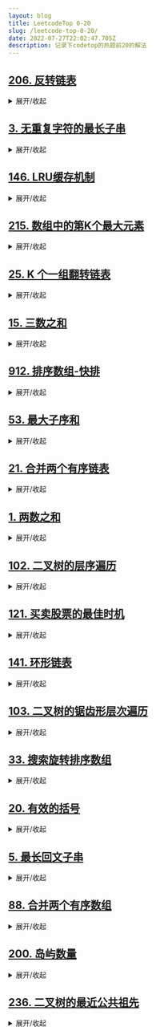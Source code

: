 ```yaml
---
layout: blog
title: LeetcodeTop 0-20
slug: /leetcode-top-0-20/
date: 2022-07-27T22:02:47.705Z
description: 记录下codetop的热题前20的解法
---
```

## [206. 反转链表](https://leetcode-cn.com/problems/reverse-linked-list)

<details><summary>展开/收起</summary>

```python
# 迭代写法
class Solution:
    def reverseList(self, head: ListNode) -> ListNode:
        pre, cur= None, head
        while cur:
            nxt=cur.next
            cur.next=pre
            pre=cur
            cur=nxt
        return pre
# 递归写法
class Solution:
    def reverseList(self, head: ListNode) -> ListNode:
      if not head or not head.next:
        return head
      prev = self.reverseList(head.next)
      head.next.next = head
      head.next = None
      return prev
```

</details>

## [3. 无重复字符的最长子串](https://leetcode-cn.com/problems/longest-substring-without-repeating-characters)

<details><summary>展开/收起</summary>

```python
class Solution:
    def lengthOfLongestSubstring(self, s: str) -> int:
        charset=set()
        l=0
        res=0
    for r in range(len(s)):
        while s[r] in charset:
            charset.remove(s[l])
            l+=1
        charset.add(s[r])
        res=max(res,r-l+1)
    return res
```
</details>

## [146. LRU缓存机制](https://leetcode-cn.com/problems/lru-cache)
<details><summary>展开/收起</summary>

```python
class ListNode:
    def __init__(self, key, val):
        self.key = key
        self.val = val
        self.prev = self.next = None

class LRUCache:
    def __init__(self, capacity: int):
        self.capacity = capacity
        self.cache = {}
        self.left , self.right = ListNode(0,0),ListNode(0,0)
        self.left.next = self.right
        self.right.prev = self.left

    def insert(self,node):
        prev, nxt = self.right.prev, self.right
        prev.next = nxt.prev = node
        node.prev, node.next = prev, nxt
        
    def remove(self, node):
        prev, nxt = node.prev, node.next
        prev.next, nxt.prev = nxt, prev

    def get(self, key: int) -> int:
        if key in self.cache:
            self.remove(self.cache[key])
            self.insert(self.cache[key])
            return self.cache[key].val
        else:
            return -1

    def put(self, key: int, value: int) -> None:
        if key in self.cache:
            self.remove(self.cache[key])
        self.cache[key] = ListNode(key, value)
        self.insert(self.cache[key])

        if len(self.cache) > self.capacity:
            lru = self.left.next
            self.remove(lru)
            del self.cache[lru.key]
````
</details>

## [215. 数组中的第K个最大元素](https://leetcode.cn/problems/kth-largest-element-in-an-array/)

<details><summary>展开/收起</summary>

```python
class Solution:
    def findKthLargest(self, nums: List\[int], k: int) -> int:
        k = len(nums) - k
        
        def quickSelect(l, r):
            pivot = nums\[r]
            pointer = l
            for i in range(l, r):
                if nums\[i] <= pivot:
                    nums\[i],nums\[pointer] = nums\[pointer], nums\[i]
                    pointer+=1
            nums\[pointer],nums\[r] = nums\[r], nums\[pointer]
        if pointer > k: return quickSelect(l, pointer-1)
        elif pointer <k: return quickSelect(pointer+1, r)
        else:
            return nums[pointer]
          
    return quickSelect(0, len(nums)-1)
```

</details>


## [25. K 个一组翻转链表](https://leetcode-cn.com/problems/reverse-nodes-in-k-group)

<details><summary>展开/收起</summary>

```python
class Solution:
    def reverseKGroup(self, head: Optional[ListNode], k: int) -> Optional[ListNode]:
        def getKth(curr, k):
            while curr and k > 0:
                curr = curr.next
                k -= 1
            return curr
        
        dummy = ListNode(0, head)
        groupPrev = dummy      
        while True:
            kth = getKth(groupPrev,k)
            if not kth:
                break
            groupNxt = kth.next
            prev, curr = groupNxt, groupPrev.next

            while curr!=groupNxt:
                curr.next, curr, prev = prev, curr.next , curr
                      
            groupPrev.next, groupPrev = kth, groupPrev.next
        
        return dummy.next
````

</details>

## [15. 三数之和](https://leetcode-cn.com/problems/3sum)

<details><summary>展开/收起</summary>

```python
class Solution:
    def threeSum(self, nums: List[int]) -> List[List[int]]:
        res = []
        nums.sort()
        
        for i, a in enumerate(nums):
            if i > 0 and a == nums[i - 1]:
                continue
            
            l, r = i + 1, len(nums) - 1
            while l < r:
                threeSum = a + nums[l] + nums[r]
                if threeSum > 0:
                    r -= 1
                elif threeSum < 0:
                    l += 1
                else:
                    res.append([a, nums[l], nums[r]])
                    l += 1
                    while nums[l] == nums[l - 1] and l < r:
                        l += 1
        return res
```

</details>

## [912. 排序数组-快排](https://leetcode.cn/problems/sort-an-array/)

<details><summary>展开/收起</summary>

[参考](https://leetcode.cn/problems/sort-an-array/solution/pythonmian-shi-zui-jian-ji-de-kuai-su-pa-kqg0/)

```python
#手撕快排
class Solution:
    def sortArray(self, nums: List[int]) -> List[int]:
        import random                               #导入随机数函数库
        def quicksort(nums,left,right):
            flag=nums[random.randint(left,right)]   #随机初始化哨兵位置
            i,j=left,right                          #设定从左到右的指针i，从右到左的指针j
            while i<=j:
                while nums[i]<flag: i+=1            #i从左往右扫，找到大于等于flag的数。
                while nums[j]>flag: j-=1            #j从右往左扫，找到小于等于flag的数。
                if i<=j:
                    nums[i],nums[j]=nums[j],nums[i] #交换左右指针下标对应的数值
                    i+=1                            #左指针继续往右走
                    j-=1                            #右指针继续往左走
            if i<right: quicksort(nums,i,right)     #递归解决flag左边的低位数组的排序
            if j>left:  quicksort(nums,left,j)      #递归解决flag右边的低位数组的排序
        quicksort(nums,0,len(nums)-1)               #函数入口，将整个数组的信息传入
        return nums                                 #返回修改后的nums
```

</details>

## [53. 最大子序和](https://leetcode-cn.com/problems/maximum-subarray)

<details><summary>展开/收起</summary>

```python
class Solution:
    def maxSubArray(self, nums: List[int]) -> int:
        curSum=0
        maxSum=nums[0]

        for i in nums:
            if curSum<0:
                curSum=0
            curSum+=i
            maxSum=max(maxSum,curSum)
        return maxSum
```

</details>

## [21. 合并两个有序链表](https://leetcode-cn.com/problems/merge-two-sorted-lists)

<details><summary>展开/收起</summary>

```python
class Solution:
    def mergeTwoLists(self, list1: Optional[ListNode], list2: Optional[ListNode]) -> Optional[ListNode]:
        dummy=ListNode()
        tail=dummy
        while list1 and list2:
            if list1.val<list2.val:
                tail.next=list1
                list1=list1.next
            else:
                tail.next=list2
                list2=list2.next
            tail=tail.next

        if list1:
            tail.next=list1
        elif list2:
            tail.next=list2
            
        return dummy.next
```

</details>

## [1. 两数之和](https://leetcode-cn.com/problems/two-sum)

<details><summary>展开/收起</summary>

```python
class Solution:
    def twoSum(self, nums: List[int], target: int) -> List[int]:
        map={}
        for i,v in enumerate(nums):
            diff=target-v
            if diff in map:
                return [map[diff],i]
            map[v]=i
```

</details>

## [102. 二叉树的层序遍历](https://leetcode-cn.com/problems/binary-tree-level-order-traversal)

<details><summary>展开/收起</summary>

```python
class Solution:
    def levelOrder(self, root: TreeNode) -> List[List[int]]:
        res = []
        q = collections.deque()
        q.append(root)
        while q:
            level = []
            for i in range(len(q)):
                node = q.popleft()
                if node:
                    level.append(node.val)
                    q.append(node.left)
                    q.append(node.right)
            if level:
                res.append(level)
        return res
```

</details>

## [121. 买卖股票的最佳时机](https://leetcode-cn.com/problems/best-time-to-buy-and-sell-stock)

<details><summary>展开/收起</summary>

```python
class Solution:
    def maxProfit(self, prices: List[int]) -> int:
        buy=0
        maxp=0

        for sell in range(1,len(prices)):
            if prices[sell] < prices[buy]:
                buy=sell
            maxp=max(maxp,prices[sell]-prices[buy])
        return maxp
```

</details>

## [141. 环形链表](https://leetcode-cn.com/problems/linked-list-cycle)

<details><summary>展开/收起</summary>

```python
class Solution:
    def hasCycle(self, head: Optional[ListNode]) -> bool:
        fast = slow = head
        while fast and fast.next:
            fast = fast.next.next
            slow = slow.next
            if fast == slow:
                return True
        return False
```

</details>

## [103. 二叉树的锯齿形层次遍历](https://leetcode-cn.com/problems/binary-tree-zigzag-level-order-traversal)

<details><summary>展开/收起</summary>

```python
class Solution:
    def zigzagLevelOrder(self, root: TreeNode) -> List[List[int]]:
        res = []
        q = collections.deque()
        q.append(root)
        index = 1
        while q:
            level = []
            for i in range(len(q)):
                node = q.popleft()
                if node:
                    level.append(node.val)
                    q.append(node.left)
                    q.append(node.right)
            if level:
                if (index % 2) == 1:
                    res.append(level)
                else:
                    res.append(level[::-1])
            index+=1

        return res
```

</details>

## [33. 搜索旋转排序数组](https://leetcode-cn.com/problems/search-in-rotated-sorted-array)

<details><summary>展开/收起</summary>

```python
class Solution:
    def search(self, nums: List[int], target: int) -> int:
        l, r = 0, len(nums) - 1
        
        while l <= r:
            mid = (l + r) // 2
            if target == nums[mid]:
                return mid
            
            # left sorted portion
            if nums[l] <= nums[mid]:
                if target > nums[mid] or target < nums[l]:
                    l = mid + 1
                else:
                    r = mid - 1
            # right sorted portion
            else:
                if target < nums[mid] or target > nums[r]:
                    r = mid - 1
                else:
                    l = mid + 1
        return -1
```

</details>

## [20. 有效的括号](https://leetcode.cn/problems/valid-parentheses/)

<details><summary>展开/收起</summary>

```python
class Solution:
    def isValid(self, s: str) -> bool:
        map = {'(':')','{':'}','[':']'}
        stack = []
        for i in s:
            if i in map:
                stack.append(i)
            else:
                if len(stack)!=0:
                    peak = stack.pop()
                    if map[peak]!=i:
                        return False
                else:
                    return False
        
        if len(stack) > 0: return False
        return True
```
</details>

## [5. 最长回文子串](https://leetcode-cn.com/problems/longest-palindromic-substring)

<details><summary>展开/收起</summary>

```python
class Solution:
    def longestPalindrome(self, s: str) -> str:
        res = ""
        resLen = 0

        for i in range(len(s)):
            # odd length
            l, r = i, i
            while l >= 0 and r < len(s) and s[l] == s[r]:
                if (r - l + 1) > resLen:
                    res = s[l : r + 1]
                    resLen = r - l + 1
                l -= 1
                r += 1

            # even length
            l, r = i, i + 1
            while l >= 0 and r < len(s) and s[l] == s[r]:
                if (r - l + 1) > resLen:
                    res = s[l : r + 1]
                    resLen = r - l + 1
                l -= 1
                r += 1

        return res
```
</details>

## [88. 合并两个有序数组](https://leetcode-cn.com/problems/merge-sorted-array)

<details><summary>展开/收起</summary>

```python
class Solution:
    def merge(self, nums1: List[int], m: int, nums2: List[int], n: int) -> None:
        """
        Do not return anything, modify nums1 in-place instead.
        """
        p1, p2 = m - 1, n - 1
        tail = m + n - 1
        while p1 >= 0 or p2 >= 0:
            if p1 == -1:
                nums1[tail] = nums2[p2]
                p2 -= 1
            elif p2 == -1:
                nums1[tail] = nums1[p1]
                p1 -= 1
            elif nums1[p1] > nums2[p2]:
                nums1[tail] = nums1[p1]
                p1 -= 1
            else:
                nums1[tail] = nums2[p2]
                p2 -= 1
            tail -= 1
```

</details>

## [200. 岛屿数量](https://leetcode-cn.com/problems/number-of-islands)

<details><summary>展开/收起</summary>

```python
class Solution:
    def numIslands(self, grid: List[List[str]]) -> int:
        if not grid or not grid[0]:
            return 0

        islands = 0
        visit = set()
        rows, cols = len(grid), len(grid[0])

        def dfs(r, c):
            if (
                r not in range(rows)
                or c not in range(cols)
                or grid[r][c] == "0"
                or (r, c) in visit
            ):
                return

            visit.add((r, c))
            directions = [[0, 1], [0, -1], [1, 0], [-1, 0]]
            for dr, dc in directions:
                dfs(r + dr, c + dc)

        for r in range(rows):
            for c in range(cols):
                if grid[r][c] == "1" and (r, c) not in visit:
                    islands += 1
                    dfs(r, c)
        return islands
```
</details>

## [236. 二叉树的最近公共祖先](https://leetcode-cn.com/problems/lowest-common-ancestor-of-a-binary-tree)

<details>
<summary>展开/收起</summary>

```python
class Solution:
    def lowestCommonAncestor(self, root: 'TreeNode', p: 'TreeNode', q: 'TreeNode') -> 'TreeNode':
        cur=root
        while cur:
            if p.val > cur.val and q.val > cur.val:
                cur=cur.right
            elif p.val<cur.val and q.val < cur.val:
                cur=cur.left
            else:
                return cur
```
</details>